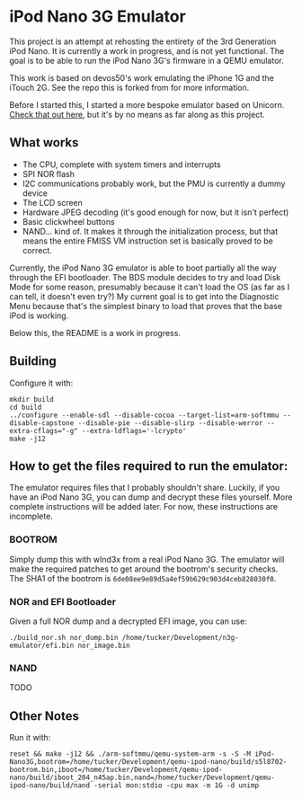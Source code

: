 # iPod Nano 3G Emulator

This project is an attempt at rehosting the entirety of the 3rd Generation iPod Nano. It is currently a work in progress, and is not yet functional. The goal is to be able to run the iPod Nano 3G's firmware in a QEMU emulator.

This work is based on devos50's work emulating the iPhone 1G and the iTouch 2G. See the repo this is forked from for more information.

Before I started this, I started a more bespoke emulator based on Unicorn. [Check that out here](https://github.com/lemonjesus/iPod-n3g-emulator), but it's by no means as far along as this project.

## What works

* The CPU, complete with system timers and interrupts
* SPI NOR flash
* I2C communications probably work, but the PMU is currently a dummy device
* The LCD screen
* Hardware JPEG decoding (it's good enough for now, but it isn't perfect)
* Basic clickwheel buttons
* NAND... kind of. It makes it through the initialization process, but that means the entire FMISS VM instruction set is basically proved to be correct.

Currently, the iPod Nano 3G emulator is able to boot partially all the way through the EFI bootloader. The BDS module decides to try and load Disk Mode for some reason, presumably because it can't load the OS (as far as I can tell, it doesn't even try?) My current goal is to get into the Diagnostic Menu because that's the simplest binary to load that proves that the base iPod is working.

Below this, the README is a work in progress.

## Building

Configure it with:

```
mkdir build
cd build
../configure --enable-sdl --disable-cocoa --target-list=arm-softmmu --disable-capstone --disable-pie --disable-slirp --disable-werror --extra-cflags="-g" --extra-ldflags='-lcrypto'
make -j12
```

## How to get the files required to run the emulator:

The emulator requires files that I probably shouldn't share. Luckily, if you have an iPod Nano 3G, you can dump and decrypt these files yourself. More complete instructions will be added later. For now, these instructions are incomplete.

### BOOTROM
Simply dump this with wInd3x from a real iPod Nano 3G. The emulator will make the required patches to get around the bootrom's security checks. The SHA1 of the bootrom is `6de08ee9e89d5a4ef59b629c903d4ceb828030f0`.

### NOR and EFI Bootloader
Given a full NOR dump and a decrypted EFI image, you can use:

```
./build_nor.sh nor_dump.bin /home/tucker/Development/n3g-emulator/efi.bin nor_image.bin
```

### NAND
TODO

## Other Notes
Run it with:
```
reset && make -j12 && ./arm-softmmu/qemu-system-arm -s -S -M iPod-Nano3G,bootrom=/home/tucker/Development/qemu-ipod-nano/build/s5l8702-bootrom.bin,iboot=/home/tucker/Development/qemu-ipod-nano/build/iboot_204_n45ap.bin,nand=/home/tucker/Development/qemu-ipod-nano/build/nand -serial mon:stdio -cpu max -m 1G -d unimp
```
